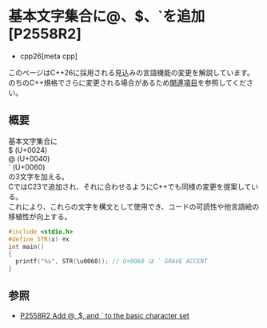 # 基本文字集合に@、$、\`を追加[P2558R2]
* cpp26[meta cpp]
<!-- start lang caution -->
このページはC++26に採用される見込みの言語機能の変更を解説しています。
のちのC++規格でさらに変更される場合があるため[関連項目](#relative-page)を参照してください。
<!-- last lang caution -->
## 概要
基本文字集合に  
$ (U+0024)  
@ (U+0040)  
` (U+0060)  
の3文字を加える。  
CではC23で追加され、それに合わせるようにC++でも同様の変更を提案している。  
これにより、これらの文字を構文として使用でき、コードの可読性や他言語絵の移植性が向上する。

```cpp example
#include <stdio.h>
#define STR(x) #x
int main()
{
  printf("%s", STR(\u0060)); // U+0060 は ` GRAVE ACCENT
}
```
## 参照
- [P2558R2 Add @, $, and ` to the basic character set](https://open-std.org/jtc1/sc22/wg21/docs/papers/2023/p2558r2.html)